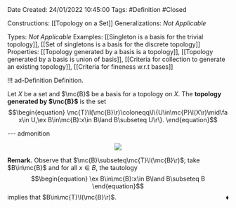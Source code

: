 <br />
<br />

Date Created: 24/01/2022 10:45:00
Tags: #Definition #Closed 

Constructions: [[Topology on a Set]]
Generalizations: _Not Applicable_

Types: _Not Applicable_
Examples: [[Singleton is a basis for the trivial topology]], [[Set of singletons is a basis for the discrete topology]]
Properties: [[Topology generated by a basis is a topology]], [[Topology generated by a basis is union of basis]], [[Criteria for collection to generate an existing topology]], [[Criteria for fineness w.r.t bases]]

!!! ad-Definition Definition.

Let $X$ be a set and $\mc{B}$ be a basis for a topology on $X$. The **topology generated by $\mc{B}$** is the set
$$\begin{equation}
    \mc{T}\l(\mc{B}\r)\coloneqq\l\{U\in\mc{P}\l(X\r)\mid\fa x\in U,\ex B\in\mc{B}:x\in B\land B\subseteq U\r\}.
\end{equation}$$

--- admonition

<center><img src="https://i.upmath.me/svg/%0A%5Cbegin%7Btikzpicture%7D%0A%5Cdefinecolor%7BtextColor%7D%7Brgb%7D%7B0.973%2C%200.973%2C%201%7D%0A%5Cdefinecolor%7BbgColor%7D%7Brgb%7D%7B0.3%2C%200.3%2C%200.3%7D%0A%5Cnewcommand%7B%5CpathA%7D%7B(-0.50%2C%2B1.25)%20..%20controls%20(%2B1.00%2C%2B0.75)%20and%20(%2B1.75%2C%2B1.75)%20..%20(%2B2.50%2C%2B1.75)%7D%0A%5Cnewcommand%7B%5CpathB%7D%7B(%2B2.50%2C%2B1.75)%20..%20controls%20(%2B3.25%2C%2B1.75)%20and%20(%2B1.75%2C%2B0.50)%20..%20(%2B2.50%2C-0.75)%7D%0A%5Cnewcommand%7B%5CpathC%7D%7B(%2B2.50%2C-0.75)%20..%20controls%20(%2B3.25%2C-2.00)%20and%20(%2B1.00%2C-0.25)%20..%20(-0.25%2C-1.25)%7D%0A%5Cnewcommand%7B%5CpathD%7D%7B(-0.25%2C-1.25)%20..%20controls%20(-1.50%2C-2.25)%20and%20(-1.50%2C-0.75)%20..%20(-1.50%2C-0.25)%7D%0A%5Cnewcommand%7B%5CpathE%7D%7B(-1.50%2C-0.25)%20..%20controls%20(-1.50%2C%2B0.25)%20and%20(-1.75%2C%2B0.75)%20..%20(-1.75%2C%2B0.75)%7D%0A%5Cnewcommand%7B%5CpathF%7D%7B(-1.75%2C%2B0.75)%20..%20controls%20(-2.00%2C%2B1.25)%20and%20(-1.25%2C%2B1.50)%20..%20(-0.50%2C%2B1.25)%7D%0A%5Cdraw%5Bdashed%2C%20thick%2C%20dash%20phase%3D11pt%2C%20color%3DtextColor%5D%20%5CpathA%20--%20%5CpathB%20--%20%5CpathC%20--%20%5CpathD%20--%20%5CpathE%20--%20%5CpathF%20--%20cycle%3B%0A%5Cfill%5Bcolor%3DbgColor%5D%20%5CpathA%20--%20%5CpathB%20--%20%5CpathC%20--%20%5CpathD%20--%20%5CpathE%20--%20%5CpathF%3B%0A%5Cdraw%20(3%2C1.3)%20circle%20(0)%20node%5Btext%3DtextColor%5D%20%7B%5Cfootnotesize%7B%24U%24%7D%7D%3B%0A%5Cfilldraw%5Bcolor%3DtextColor%5D%20(0%2C0)%20circle%20(0.25mm)%20node%5Bbelow%20right%2C%20text%3DtextColor%5D%20%7B%5Cfootnotesize%7B%24x%24%7D%7D%3B%0A%5Cdraw%5Bdashed%2C%20color%3DtextColor%5D%20(0%2C0)%20circle%20(0.75)%20node%5Babove%20right%3D5mm%2C%20text%3DtextColor%5D%20%7B%5Cfootnotesize%7B%24B%24%7D%7D%3B%0A%5Cend%7Btikzpicture%7D%0A"/></center>

**Remark.** Observe that $\mc{B}\subseteq\mc{T}\l(\mc{B}\r)$; take $B\in\mc{B}$ and for all $x\in B$, the tautology
$$\begin{equation}
    \ex B\in\mc{B}:x\in B\land B\subseteq B
\end{equation}$$
implies that $B\in\mc{T}\l(\mc{B}\r)$.<span style="float:right;">$\blacklozenge$</span>
